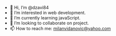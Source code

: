 - 👋 Hi, I’m @dzavi84
- 👀 I’m interested in web development. 
- 🌱 I’m currently learning javaScript.
- 💞️ I’m looking to collaborate on project. 
- 📫 How to reach me: milanvidanovic@yahoo.com

<!---
dzavi84/dzavi84 is a ✨ special ✨ repository because its `README.md` (this file) appears on your GitHub profile.
You can click the Preview link to take a look at your changes.
--->
